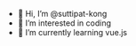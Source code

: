 - 👋 Hi, I’m @suttipat-kong
- 👀 I’m interested in coding
- 🌱 I’m currently learning vue.js

<!---
suttipat-kong/suttipat-kong is a ✨ special ✨ repository because its `README.md` (this file) appears on your GitHub profile.
You can click the Preview link to take a look at your changes.
--->

